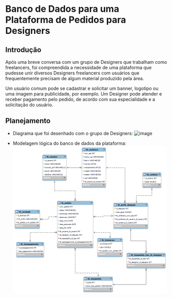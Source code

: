 # Banco de Dados para uma Plataforma de Pedidos para Designers

## Introdução

Após uma breve conversa com um grupo de Designers que trabalham como freelancers, foi compreendida a necessidade de uma plataforma que pudesse unir diversos Designers freelancers com usuários que frequentemente precisam de algum material produzido pela área.

Um usuário comum pode se cadastrar e solicitar um banner, logotipo ou uma imagem para publicidade, por exemplo. Um Designer pode atender e receber pagamento pelo pedido, de acordo com sua especialidade e a solicitação do usuário.

## Planejamento

- Diagrama que foi desenhado com o grupo de Designers:
![image](https://github.com/ailtonleite/projeto-BD-Q32023/assets/70405179/d72c3305-2631-446d-89e1-96480952ea4b)

- Modelagem lógica do banco de dados da plataforma:
![modelo](https://github.com/ailtonleite/projeto-BD-Q32023/blob/main/modelo_logico_projeto-D-v1.1.png)
